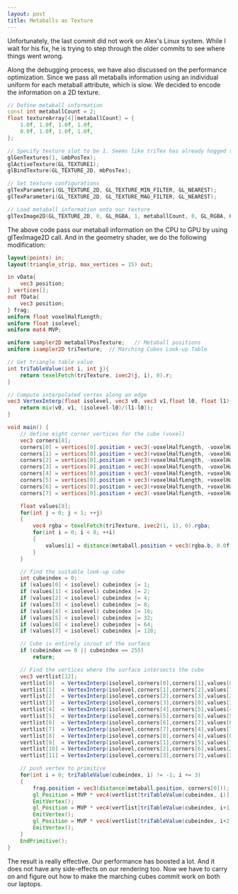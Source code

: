 ```yaml
---
layout: post
title: Metaballs as Texture
---
```


Unfortunately, the last commit did not work on Alex's Linux system. While I wait for his fix, he is trying to step through the older commits to see where things went wrong. 

Along the debugging process, we have also discussed on the performance optimization. Since we pass all metaballs information using an individual uniform for each metaball attribute, which is slow. We decided to encode the information on a 2D texture. 

```c++
// Define metaball information
const int metaballCount = 2;
float textureArray[4][metaballCount] = {
    1.0f, 1.0f, 1.0f, 1.0f,
    0.0f, 1.0f, 1.0f, 1.0f,
};

// Specify texture slot to be 1. Seems like triTex has already hogged slot 0
glGenTextures(1, &mbPosTex);
glActiveTexture(GL_TEXTURE1);
glBindTexture(GL_TEXTURE_2D, mbPosTex);

// Set texture configurations
glTexParameteri(GL_TEXTURE_2D, GL_TEXTURE_MIN_FILTER, GL_NEAREST);
glTexParameteri(GL_TEXTURE_2D, GL_TEXTURE_MAG_FILTER, GL_NEAREST);

// Load metaball information onto our texture
glTexImage2D(GL_TEXTURE_2D, 0, GL_RGBA, 1, metaballCount, 0, GL_RGBA, GL_FLOAT, &textureArray);
```

The above code pass our metaball information on the CPU to GPU by using glTexImage2D call. And in the geometry shader, we do the following modification:

```glsl
layout(points) in;
layout(triangle_strip, max_vertices = 15) out;

in vData{
    vec3 position;
} vertices[];
out fData{
    vec3 position;
} frag;
uniform float voxelHalfLength;
uniform float isolevel;
uniform mat4 MVP;

uniform sampler2D metaballPosTexture;   // Metaball positions
uniform isampler2D triTexture;  // Marching Cubes Look-up Table

// Get triangle table value
int triTableValue(int i, int j){
    return texelFetch(triTexture, ivec2(j, i), 0).r;
}

// Compute interpolated vertex along an edge
vec3 VertexInterp(float isolevel, vec3 v0, vec3 v1,float l0, float l1){
    return mix(v0, v1, (isolevel-l0)/(l1-l0));
}

void main() {
    // define eight corner vertices for the cube (voxel)
    vec3 corners[8];
    corners[0] = vertices[0].position + vec3(-voxelHalfLength, -voxelHalfLength, +voxelHalfLength);
    corners[1] = vertices[0].position + vec3(+voxelHalfLength, -voxelHalfLength, +voxelHalfLength);
    corners[2] = vertices[0].position + vec3(+voxelHalfLength, -voxelHalfLength, -voxelHalfLength);
    corners[3] = vertices[0].position + vec3(-voxelHalfLength, -voxelHalfLength, -voxelHalfLength);
    corners[4] = vertices[0].position + vec3(-voxelHalfLength, +voxelHalfLength, +voxelHalfLength);
    corners[5] = vertices[0].position + vec3(+voxelHalfLength, +voxelHalfLength, +voxelHalfLength);
    corners[6] = vertices[0].position + vec3(+voxelHalfLength, +voxelHalfLength, -voxelHalfLength);
    corners[7] = vertices[0].position + vec3(-voxelHalfLength, +voxelHalfLength, -voxelHalfLength);

    float values[8];
    for(int j = 0; j < 1; ++j)
    {
        vec4 rgba = texelFetch(triTexture, ivec2(1, 1), 0).rgba;
        for(int i = 0; i < 8; ++i)
        {
            values[i] = distance(metaball.position + vec3(rgba.b, 0.0f, 0.0f), corners[i]);
        }
    }

    // find the suitable look-up cube
    int cubeindex = 0;
    if (values[0] < isolevel) cubeindex |= 1;
    if (values[1] < isolevel) cubeindex |= 2;
    if (values[2] < isolevel) cubeindex |= 4;
    if (values[3] < isolevel) cubeindex |= 8;
    if (values[4] < isolevel) cubeindex |= 16;
    if (values[5] < isolevel) cubeindex |= 32;
    if (values[6] < isolevel) cubeindex |= 64;
    if (values[7] < isolevel) cubeindex |= 128;

    // Cube is entirely in/out of the surface
    if (cubeindex == 0 || cubeindex == 255)
        return;

    // Find the vertices where the surface intersects the cube
    vec3 vertlist[12];
    vertlist[0]  = VertexInterp(isolevel,corners[0],corners[1],values[0],values[1]);
    vertlist[1]  = VertexInterp(isolevel,corners[1],corners[2],values[1],values[2]);
    vertlist[2]  = VertexInterp(isolevel,corners[2],corners[3],values[2],values[3]);
    vertlist[3]  = VertexInterp(isolevel,corners[3],corners[0],values[3],values[0]);
    vertlist[4]  = VertexInterp(isolevel,corners[4],corners[5],values[4],values[5]);
    vertlist[5]  = VertexInterp(isolevel,corners[5],corners[6],values[5],values[6]);
    vertlist[6]  = VertexInterp(isolevel,corners[6],corners[7],values[6],values[7]);
    vertlist[7]  = VertexInterp(isolevel,corners[7],corners[4],values[7],values[4]);
    vertlist[8]  = VertexInterp(isolevel,corners[0],corners[4],values[0],values[4]);
    vertlist[9]  = VertexInterp(isolevel,corners[1],corners[5],values[1],values[5]);
    vertlist[10] = VertexInterp(isolevel,corners[2],corners[6],values[2],values[6]);
    vertlist[11] = VertexInterp(isolevel,corners[3],corners[7],values[3],values[7]);

    // push vertex to primitive
    for(int i = 0; triTableValue(cubeindex, i) != -1; i += 3)
    {
        frag.position = vec3(distance(metaball.position, corners[0]));
        gl_Position = MVP * vec4(vertlist[triTableValue(cubeindex, i)], 1.0);
        EmitVertex();
        gl_Position = MVP * vec4(vertlist[triTableValue(cubeindex, i+1)], 1.0);
        EmitVertex();
        gl_Position = MVP * vec4(vertlist[triTableValue(cubeindex, i+2)], 1.0);
        EmitVertex();
    }
    EndPrimitive();
}
```

The result is really effective. Our performance has boosted a lot. And it does not have any side-effects on our rendering too. Now we have to carry on and figure out how to make the marching cubes commit work on both our laptops.